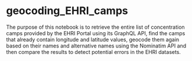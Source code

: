 # geocoding_EHRI_camps
The purpose of this notebook is to retrieve the entire list of concentration camps provided by the EHRI Portal using its GraphQL API, find the camps that already contain longitude and latitude values, geocode them again based on their names and alternative names using the Nominatim API and then compare the results to detect potential errors in the EHRI datasets.
